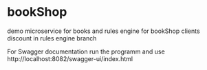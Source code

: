 # bookShop
demo microservice for books
and rules engine for bookShop clients discount in rules engine branch

For Swagger documentation run the programm and use http://localhost:8082/swagger-ui/index.html

